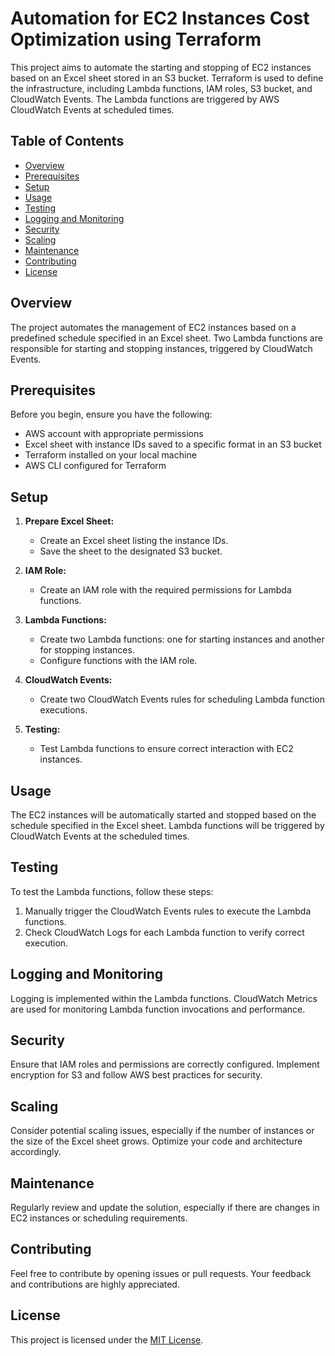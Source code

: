 # Automation for EC2 Instances Cost Optimization using Terraform

This project aims to automate the starting and stopping of EC2 instances based on an Excel sheet stored in an S3 bucket. Terraform is used to define the infrastructure, including Lambda functions, IAM roles, S3 bucket, and CloudWatch Events. The Lambda functions are triggered by AWS CloudWatch Events at scheduled times.

## Table of Contents

- [Overview](#overview)
- [Prerequisites](#prerequisites)
- [Setup](#setup)
- [Usage](#usage)
- [Testing](#testing)
- [Logging and Monitoring](#logging-and-monitoring)
- [Security](#security)
- [Scaling](#scaling)
- [Maintenance](#maintenance)
- [Contributing](#contributing)
- [License](#license)

## Overview

The project automates the management of EC2 instances based on a predefined schedule specified in an Excel sheet. Two Lambda functions are responsible for starting and stopping instances, triggered by CloudWatch Events.

## Prerequisites

Before you begin, ensure you have the following:

- AWS account with appropriate permissions
- Excel sheet with instance IDs saved to a specific format in an S3 bucket
- Terraform installed on your local machine
- AWS CLI configured for Terraform

## Setup

1. **Prepare Excel Sheet:**
   - Create an Excel sheet listing the instance IDs.
   - Save the sheet to the designated S3 bucket.

2. **IAM Role:**
   - Create an IAM role with the required permissions for Lambda functions.

3. **Lambda Functions:**
   - Create two Lambda functions: one for starting instances and another for stopping instances.
   - Configure functions with the IAM role.

4. **CloudWatch Events:**
   - Create two CloudWatch Events rules for scheduling Lambda function executions.

5. **Testing:**
   - Test Lambda functions to ensure correct interaction with EC2 instances.

## Usage

The EC2 instances will be automatically started and stopped based on the schedule specified in the Excel sheet. Lambda functions will be triggered by CloudWatch Events at the scheduled times.


## Testing

To test the Lambda functions, follow these steps:

1. Manually trigger the CloudWatch Events rules to execute the Lambda functions.
2. Check CloudWatch Logs for each Lambda function to verify correct execution.

## Logging and Monitoring

Logging is implemented within the Lambda functions. CloudWatch Metrics are used for monitoring Lambda function invocations and performance.

## Security

Ensure that IAM roles and permissions are correctly configured. Implement encryption for S3 and follow AWS best practices for security.

## Scaling

Consider potential scaling issues, especially if the number of instances or the size of the Excel sheet grows. Optimize your code and architecture accordingly.

## Maintenance

Regularly review and update the solution, especially if there are changes in EC2 instances or scheduling requirements.

## Contributing

Feel free to contribute by opening issues or pull requests. Your feedback and contributions are highly appreciated.

## License

This project is licensed under the [MIT License](LICENSE).

